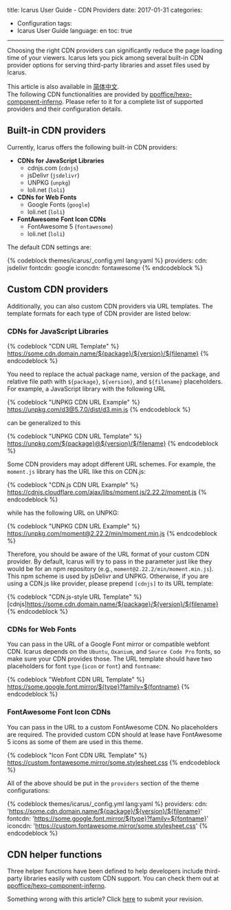 title: Icarus User Guide - CDN Providers
date: 2017-01-31
categories:
- Configuration
tags:
- Icarus User Guide
language: en
toc: true
---

Choosing the right CDN providers can significantly reduce the page loading time of your viewers.
Icarus lets you pick among several built-in CDN provider options for serving third-party 
libraries and asset files used by Icarus.

<article class="message message-immersive is-primary">
<div class="message-body">
<i class="fas fa-globe-asia mr-2"></i>This article is also available in 
<a href="{% post_path zh-CN/CDN-Providers %}">简体中文</a>.
</div>
</article>

<!-- more -->

<article class="message message-immersive is-primary">
<div class="message-body">
<i class="fas fa-info-circle mr-2"></i>The following CDN functionalities are provided by
<a href="https://github.com/ppoffice/hexo-component-inferno">ppoffice/hexo-component-inferno</a>.
Please refer to it for a complete list of supported providers and their configuration details.
</div>
</article>

## Built-in CDN providers

Currently, Icarus offers the following built-in CDN providers:

- **CDNs for JavaScript Libraries**
    - cdnjs.com (`cdnjs`)
    - jsDelivr (`jsdelivr`)
    - UNPKG (`unpkg`)
    - loli.net (`loli`)
- **CDNs for Web Fonts**
    - Google Fonts (`google`)
    - loli.net (`loli`)
- **FontAwesome Font Icon CDNs**
    - FontAwesome 5 (`fontawesome`)
    - loli.net (`loli`)

The default CDN settings are:

{% codeblock themes/icarus/_config.yml lang:yaml %}
providers:
    cdn: jsdelivr
    fontcdn: google
    iconcdn: fontawesome
{% endcodeblock %}

## Custom CDN providers

Additionally, you can also custom CDN providers via URL templates.
The template formats for each type of CDN provider are listed below:

### CDNs for JavaScript Libraries

{% codeblock "CDN URL Template" %}
https://some.cdn.domain.name/${package}/${version}/${filename}
{% endcodeblock %}

You need to replace the actual package name, version of the package, and relative file path with `${package}`, 
`${version}`, and `${filename}` placeholders.
For example, a JavaScript library with the following URL

{% codeblock "UNPKG CDN URL Example" %}
https://unpkg.com/d3@5.7.0/dist/d3.min.js
{% endcodeblock %}

can be generalized to this

{% codeblock "UNPKG CDN URL Template" %}
https://unpkg.com/${package}@${version}/${filename}
{% endcodeblock %}

Some CDN providers may adopt different URL schemes.
For example, the `moment.js` library has the URL like this on CDN.js:

{% codeblock "CDN.js CDN URL Example" %}
https://cdnjs.cloudflare.com/ajax/libs/moment.js/2.22.2/moment.js
{% endcodeblock %}

while has the following URL on UNPKG:

{% codeblock "UNPKG CDN URL Example" %}
https://unpkg.com/moment@2.22.2/min/moment.min.js
{% endcodeblock %}

Therefore, you should be aware of the URL format of your custom CDN provider.
By default, Icarus will try to pass in the parameter just like they would be for an npm repository 
(e.g., `moment@2.22.2/min/moment.min.js`). 
This npm scheme is used by jsDelivr and UNPKG. 
Otherwise, if you are using a CDN.js like provider, please prepend `[cdnjs]` to its URL template:

{% codeblock "CDN.js-style URL Template" %}
[cdnjs]https://some.cdn.domain.name/${package}/${version}/${filename}
{% endcodeblock %}

### CDNs for Web Fonts

You can pass in the URL of a Google Font mirror or compatible webfont CDN. 
Icarus depends on the `Ubuntu`, `Oxanium`, and `Source Code Pro` fonts, so make sure your CDN provides those. 
The URL template should have two placeholders for font `type` (`icon` or `font`) and `fontname`:

{% codeblock "Webfont CDN URL Template" %}
https://some.google.font.mirror/${type}?family=${fontname}
{% endcodeblock %}

### FontAwesome Font Icon CDNs

You can pass in the URL to a custom FontAwesome CDN.
No placeholders are required.
The provided custom CDN should at lease have FontAwesome 5 icons as some of them are used in this theme.

{% codeblock "Icon Font CDN URL Template" %}
https://custom.fontawesome.mirror/some.stylesheet.css
{% endcodeblock %}

All of the above should be put in the `providers` section of the theme configurations:

{% codeblock themes/icarus/_config.yml lang:yaml %}
providers:
    cdn: 'https://some.cdn.domain.name/${package}/${version}/${filename}'
    fontcdn: 'https://some.google.font.mirror/${type}?family=${fontname}'
    iconcdn: 'https://custom.fontawesome.mirror/some.stylesheet.css'
{% endcodeblock %}

## CDN helper functions

Three helper functions have been defined to help developers include third-party libraries easily with custom 
CDN support.
You can check them out at [ppoffice/hexo-component-inferno](https://github.com/ppoffice/hexo-component-inferno/blob/0.2.3/src/hexo/helper/cdn.js).


<article class="message message-immersive is-warning">
<div class="message-body">
<i class="fas fa-question-circle mr-2"></i>Something wrong with this article? 
Click <a href="https://github.com/ppoffice/hexo-theme-icarus/edit/site/source/_posts/en/CDN-Providers.md">here</a> 
to submit your revision.
</div>
</article>
